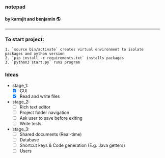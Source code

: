 ### notepad
#### by karmjit and benjamin 🌎
---

### To start project: 
    1. `source bin/activate` creates virtual environment to isolate packages and python version
    2. `pip install -r requirements.txt` installs packages 
    3. `python3 start.py` runs program

### Ideas
- stage_1: 
    - [x] GUI
    - [x] Read and write files

- stage_2: 
    - [ ] Rich text editor
    - [ ] Project folder navigation
    - [ ] Ask user to save before exiting
    - [ ] Write tests

- stage_3:
    - [ ] Shared documents (Real-time)
    - [ ] Database
    - [ ] Shortcut keys & Code generation (E.g. Java getters)
    - [ ] Users
